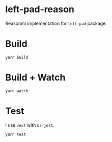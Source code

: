 # left-pad-reason

Reasonml implementation for `left-pad` package.

# Build
```
yarn build
```

# Build + Watch

```
yarn watch
```

# Test

I use `Jest` with `bs-jest`.
```
yarn test
```
